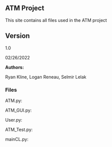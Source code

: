 ## ATM Project

This site contains all files used in the ATM project

## **Version**

1.0 

02/26/2022

**Authors:**

Ryan Kline, Logan Reneau, Selmir Lelak

### Files

ATM.py: 

ATM_GUI.py:

User.py:

ATM_Test.py:

mainCL.py:
